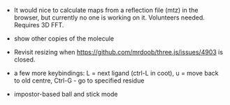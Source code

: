 
- It would nice to calculate maps from a reflection file (mtz)
  in the browser, but currently no one is working on it. Volunteers needed.
  Requires 3D FFT.

- show other copies of the molecule

- Revisit resizing when https://github.com/mrdoob/three.js/issues/4903
  is closed.

- a few more keybindings:
  L = next ligand (ctrl-L in coot),
  u = move back to old centre,
  Ctrl-G - go to specified residue

- impostor-based ball and stick mode
